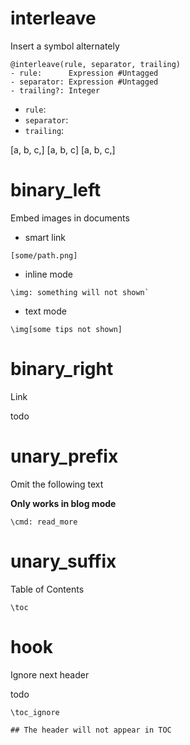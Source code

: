 # interleave
Insert a symbol alternately

```ygg
@interleave(rule, separator, trailing)
- rule:      Expression #Untagged
- separator: Expression #Untagged
- trailing?: Integer
```

- `rule`:
- `separator`:
- `trailing`:

[a, b, c,]
[a, b, c]
[a, b, c,]

# binary_left
Embed images in documents
- smart link

```notedown
[some/path.png]
```

- inline mode

```notedown
\img: something will not shown`
```

- text mode

```notedown
\img[some tips not shown]
```

# binary_right
Link

todo

# unary_prefix
Omit the following text

**Only works in blog mode**

```notedown
\cmd: read_more
```


# unary_suffix
Table of Contents


```notedown
\toc
```


# hook
Ignore next header

todo

```notedown
\toc_ignore

## The header will not appear in TOC
```
